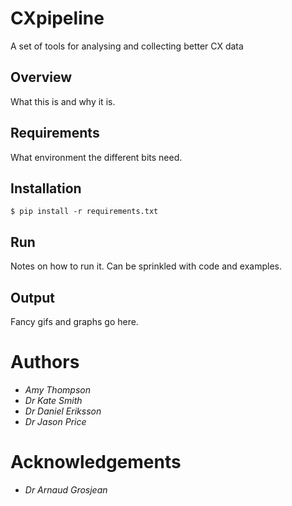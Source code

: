 # CXpipeline
A set of tools for analysing and collecting better CX data

## Overview
What this is and why it is.


## Requirements
What environment the different bits need.

## Installation
```
$ pip install -r requirements.txt
```

## Run
Notes on how to run it. Can be sprinkled with code and examples.


## Output
Fancy gifs and graphs go here.


# Authors
- *Amy Thompson*
- *Dr Kate Smith*
- *Dr Daniel Eriksson*
- *Dr Jason Price*

# Acknowledgements
- *Dr Arnaud Grosjean*
